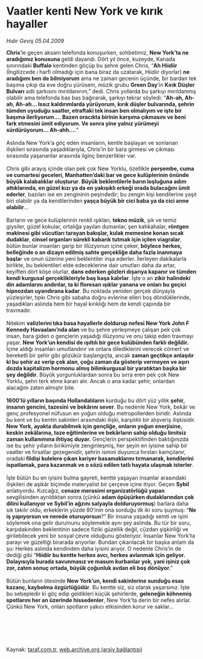 # Vaatler kenti New York ve kırık hayaller

*Hıdır Geviş 05.04.2009*

<div class="taraf_structure_2col_1zq">
<div class="margen_n">



 <p><b>Chris</b>’le geçen aksam telefonda konuşurken, sohbetimiz, <b>New York’ta ne aradığımız konusuna </b>geldi dayandı. Dört yıl önce, kuzeyde, Kanada sınırındaki <b>Buffalo</b> kentinden göçüp bu şehre gelen Chris, “<b>Ah Hiidiir</b> (İngilizcede ı harfi olmadığı için bana biraz da uzatarak, Hiidiir diyorlar) <b>ne aradığımı ben de bilmiyorum</b> ama ne zaman gecenin üçünde, bir bardan tek başıma çıkıp da eve doğru yürüsem, müzik grubu <b>Green Day</b>’in <b>Kırık Düşler Bulvarı</b> adlı şarkısını mırıldanırım,” dedi. Chris yollarda bu şarkıyı mırıldanmış olabilir ama telefonda bas bas bağırarak, şarkıyı tekrar söyledi: “<b>Ah-ah, Ah-ah, Ah-ah... Issız kaldırımlarda yürüyorum, kırık düşler bulvarında, şehrin tümden uyuduğu saatler, etraftaki tek insan ben olmalıyım ve işte bir başıma ilerliyorum.... Bazen oracıkta birinin karşıma çıkmasını ve beni fark etmesini ümit ediyorum. Ve sonra yine yalnız yürümeyi sürdürüyorum... Ah-ahh....</b>”<b></b> <br/><br/>Aslında New York’a göç eden insanların, kentle başlayan ve sonlanan ilişkileri sırasında yaşadıklarıyla, Chris’in bir bara girmesi ve çıkması sırasında yaşananlar arasında ilginç benzerlikler var. <br/><br/>Chris gibi arayış içinde olan pek çok New Yorklu, özellikle <b>perşembe, cuma ve cumartesi geceleri, Manhatten’daki bar ve gece kulüplerinin önünde büyük kalabalıklar oluşturur</b>. <b>Büyük beklentilerle barın loşluğuna adım attıklarında, en güzel kızı ya da en yakışıklı erkeği orada bulacağını ümit ederler</b>, bazıları ise en zengininin peşindedir; bu zengin kişi kendilerine yaşıt biri olabilir ya da kendilerinden<b> yaşça büyük bir cici baba ya da cici anne olabilir</b>...<b></b> <br/><br/>Barların ve gece kulüplerinin renkli ışıkları, <b>tekno müzik</b>, şık ve temiz giysiler, güzel kokular, ortalığa yayılan dumanlar, şen kahkahalar, <b>röntgen makinesi gibi vücutları tarayan bakışlar, kulak memesine konan sıcak dudaklar</b>, <b>cinsel organları sürekli kabarık tutmak için içilen viagralar</b>, bütün bunlar insanları garip bir illüzyonun içine çeker, <b>böylece herkes, belleğinde o an dizayn edilmiş sahte gerçekliğe daha fazla inanmaya başla</b>r ve onun üzerine yeni beklentiler inşa ederler. İlerleyen dakikalarla birlikte, bu beklentileri elde edeceklerine dair umutları daha da artar, keyiften dört köşe olurlar, <b>dans ederken gözleri dışarıya kapanır ve tümden kendi kurgusal gerçeklikleriyle baş başa kalırlar</b>. İşte o an <b>zikir halindeki din adamlarını andırılar, ta ki floresan ışıklar yanana ve onları bu geçici hipnozdan uyandırana kadar</b>. Bu noktada yeniden gerçek dünyayla yüzleşirler, tıpkı Chris gibi sabaha doğru evlerine elleri boş döndüklerinde, yaşadıkları aslında hem bir hayal kırıklığı hem de kendi çapında bir travmadır. <br/><br/>Nitekim <b>valizlerini tıka basa hayallerle doldurup nefesi New York John F Kennedy Havaalanı’nda alan</b> ve bu şehre yerleşmeye çalışan pek çok insan, bara giden o gençlerin yaşadığı illüzyonu ve onu takip eden travmayı yaşar. <b>New York’un kendisi de ışıltılı bir gece kulübünden farklı değildir.</b> İçine aldığı insanları umutlandırır ve onlara dilediklerini verecek cömert ve bereketli bir şehir gibi gözükür başlangıçta, ancak <b>zaman geçtikçe anlaşılır ki bu şehir az verip çok alan, çoğu zaman da gösterip vermeyen ve aşırı dozda kapitalizm hormonu almış bilimkurgusal bir yaratıktan başka bir şey değildir</b>. Büyük yorgunluklardan sonra bu sırra eren pek çok New Yorklu, şehri terk etme kararı alır. Ancak o ana kadar şehir, onlardan alacağını zaten almıştır bile. <b><br/><br/>1600’lü yılların başında Hollandalıların</b> kurduğu bu dört yüz yıllık <b>şehir, insanın gencini, tazesini ve bekârını sever</b>. Bu nedenle New York, bekâr ve genç profesyonel nüfusun en yoğun olduğu metropollerden biridir. Aslında bu kent ve bu kentin sakinleri arasındaki ilişki, karşılıklı bir alışveriş ilişkisidir. <b>New York, ayakta durabilmek için gençliğe, onların yoğun enerjisine, keskin zekâlarına, taze eğitimlerine ve bekârların sahip olduğu limitsiz zaman kullanımına ihtiyaç duyar.</b> Gençlerin perspektifinden baktığınızda ise bu şehir yılların birikimiyle zenginleşmiş, her şeyin en iyisine sahip bir vaatler ve fırsatlar gezegenidir, şehrin ismini duyunca hırsları kamçılanır, oradaki<b> fildişi kulelere çıkan kariyer basamaklarını tırmanarak, kendilerini ispatlamak, para kazanmak ve o sözü edilen tatlı hayata ulaşmak isterler</b>. <br/><br/>İşte bütün bu en iyisini bulma gayreti, kentte yaşayan insanlar arasındaki ilişkileri de aşikâr biçimde materyalist bir çerçeve içine itiyor. Geçen <b>Sybil</b> anlatıyordu. Kızcağız, <b>cenaze merasimi organizatörlüğü yapan </b>sevgilisinden ayrıldıktan sonra (çünkü <b>adam öpüşürken dudaklarından çok dilini kullanıyor ve Sybil’in ağzını salyayla dolduruyormuş</b>) barlara daha sık takılır oldu, erkeklerin yüzde 80’inin ona sorduğu ilk iki soru şuymuş: “<b>Ne iş yapıyorsun ve nerede oturuyorsun</b>?” Bir insana yaşadığı semti ve işini söylemek ona gelir durumunu söylemekle aynı şey aslında. Bu tür bir soru, karşıdakinden beklentinin sadece fiziki güzellik değil, cüzdan şişkinliği ve girilebilecek yeni bir sosyal çevre olduğunu gösteriyor. İnsanlar New York’ta parayı ve güzelliği birarada arıyorlar. Bundan çıkarılacak bir başka anlam da şu: Herkes aslında kendinden daha iyisini arıyor. O nedenle Chris’in de dediği gibi “<b>Hiidiir bu kentte herkes avcı, herkes avlanmak için geliyor. Dolayısıyla burada savunmasız ve masum kurbanlar yok, yani işiniz çok zor, zaten sonuç ortada, büyük çoğunluk avdan eli boş dönüyor</b>.” <br/><br/>Bütün bunların ötesinde <b>New York’un, kendi sakinlerine sunduğu esas kazanç, kaybolma özgürlüğüdür</b>. Bu kentte siz, siz olarak yaşarsınız. İşte bu sebepledir ki göç edip geldikleri küçük şehirlerde, <b>geleneğin köhnemiş spotlarını her an üzerinde hissedenler</b>, New York’ta derin bir nefes alırlar. Çünkü New York, onları spotların yakıcı etkisinden korur ve saklar...</p>
<br/>
<br/>
<br/>



<br/>


<div id="taraf_not">
</div>

</div>


</div>

Kaynak: [taraf.com.tr](http://www.taraf.com.tr:80/makale/4860.htm), [web.archive.org (arşiv bağlantısı)](http://web.archive.org/web/20090617202123/http://www.taraf.com.tr:80/makale/4860.htm)
